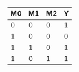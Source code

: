 | M0 | M1 | M2 | Y  |
| -- | -- | -- | -- |
|  0 |  0 |  0 |  1 |
|  1 |  0 |  0 |  0 |
|  1 |  1 |  0 |  1 |
|  1 |  0 |  1 |  1 |
